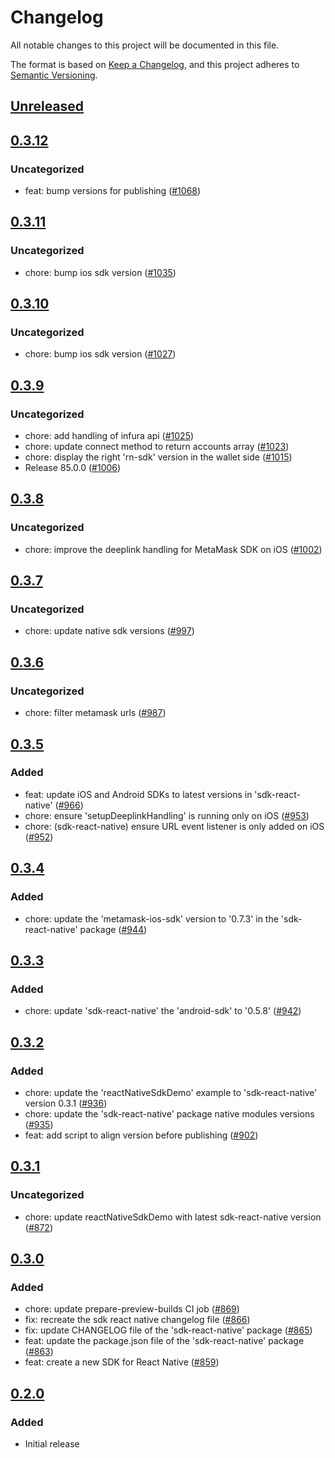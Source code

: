 # Changelog
All notable changes to this project will be documented in this file.

The format is based on [Keep a Changelog](https://keepachangelog.com/en/1.0.0/),
and this project adheres to [Semantic Versioning](https://semver.org/spec/v2.0.0.html).

## [Unreleased]

## [0.3.12]
### Uncategorized
- feat: bump versions for publishing ([#1068](https://github.com/MetaMask/metamask-sdk.git/pull/1068))

## [0.3.11]
### Uncategorized
- chore: bump ios sdk version ([#1035](https://github.com/MetaMask/metamask-sdk/pull/1035))

## [0.3.10]
### Uncategorized
- chore: bump ios sdk version ([#1027](https://github.com/MetaMask/metamask-sdk/pull/1027))

## [0.3.9]
### Uncategorized
- chore: add handling of infura api ([#1025](https://github.com/MetaMask/metamask-sdk/pull/1025))
- chore: update connect method to return accounts array ([#1023](https://github.com/MetaMask/metamask-sdk/pull/1023))
- chore: display the right 'rn-sdk' version in the wallet side ([#1015](https://github.com/MetaMask/metamask-sdk/pull/1015))
- Release 85.0.0 ([#1006](https://github.com/MetaMask/metamask-sdk/pull/1006))

## [0.3.8]
### Uncategorized
- chore: improve the deeplink handling for MetaMask SDK on iOS ([#1002](https://github.com/MetaMask/metamask-sdk/pull/1002))

## [0.3.7]
### Uncategorized
- chore: update native sdk versions ([#997](https://github.com/MetaMask/metamask-sdk/pull/997))

## [0.3.6]
### Uncategorized
- chore: filter metamask urls ([#987](https://github.com/MetaMask/metamask-sdk/pull/987))

## [0.3.5]
### Added
- feat: update iOS and Android SDKs to latest versions in 'sdk-react-native' ([#966](https://github.com/MetaMask/metamask-sdk/pull/966))
- chore: ensure 'setupDeeplinkHandling' is running only on iOS ([#953](https://github.com/MetaMask/metamask-sdk/pull/953))
- chore: (sdk-react-native) ensure URL event listener is only added on iOS  ([#952](https://github.com/MetaMask/metamask-sdk/pull/952))

## [0.3.4]
### Added
- chore: update the 'metamask-ios-sdk' version to '0.7.3' in the 'sdk-react-native' package ([#944](https://github.com/MetaMask/metamask-sdk/pull/944))

## [0.3.3]
### Added
- chore: update 'sdk-react-native' the 'android-sdk' to '0.5.8' ([#942](https://github.com/MetaMask/metamask-sdk/pull/942))

## [0.3.2]
### Added
- chore: update the 'reactNativeSdkDemo' example to 'sdk-react-native' version 0.3.1 ([#936](https://github.com/MetaMask/metamask-sdk/pull/936))
- chore: update the 'sdk-react-native' package native modules versions ([#935](https://github.com/MetaMask/metamask-sdk/pull/935))
- feat: add script to align version before publishing ([#902](https://github.com/MetaMask/metamask-sdk/pull/902))

## [0.3.1]
### Uncategorized
- chore: update reactNativeSdkDemo with latest sdk-react-native version ([#872](https://github.com/MetaMask/metamask-sdk/pull/872))

## [0.3.0]
### Added
- chore: update prepare-preview-builds CI job ([#869](https://github.com/MetaMask/metamask-sdk/pull/869))
- fix: recreate the sdk react native changelog file ([#866](https://github.com/MetaMask/metamask-sdk/pull/866))
- fix: update  CHANGELOG file of the 'sdk-react-native' package ([#865](https://github.com/MetaMask/metamask-sdk/pull/865))
- feat: update the package.json file of the 'sdk-react-native' package ([#863](https://github.com/MetaMask/metamask-sdk/pull/863))
- feat: create a new SDK for React Native ([#859](https://github.com/MetaMask/metamask-sdk/pull/859))

## [0.2.0]
### Added
- Initial release

[Unreleased]: https://github.com/MetaMask/metamask-sdk.git/compare/@metamask/sdk-react-native@0.3.12...HEAD
[0.3.12]: https://github.com/MetaMask/metamask-sdk.git/compare/@metamask/sdk-react-native@0.3.11...@metamask/sdk-react-native@0.3.12
[0.3.11]: https://github.com/MetaMask/metamask-sdk.git/compare/@metamask/sdk-react-native@0.3.10...@metamask/sdk-react-native@0.3.11
[0.3.10]: https://github.com/MetaMask/metamask-sdk.git/compare/@metamask/sdk-react-native@0.3.9...@metamask/sdk-react-native@0.3.10
[0.3.9]: https://github.com/MetaMask/metamask-sdk.git/compare/@metamask/sdk-react-native@0.3.8...@metamask/sdk-react-native@0.3.9
[0.3.8]: https://github.com/MetaMask/metamask-sdk.git/compare/@metamask/sdk-react-native@0.3.7...@metamask/sdk-react-native@0.3.8
[0.3.7]: https://github.com/MetaMask/metamask-sdk.git/compare/@metamask/sdk-react-native@0.3.6...@metamask/sdk-react-native@0.3.7
[0.3.6]: https://github.com/MetaMask/metamask-sdk.git/compare/@metamask/sdk-react-native@0.3.5...@metamask/sdk-react-native@0.3.6
[0.3.5]: https://github.com/MetaMask/metamask-sdk.git/compare/@metamask/sdk-react-native@0.3.4...@metamask/sdk-react-native@0.3.5
[0.3.4]: https://github.com/MetaMask/metamask-sdk.git/compare/@metamask/sdk-react-native@0.3.3...@metamask/sdk-react-native@0.3.4
[0.3.3]: https://github.com/MetaMask/metamask-sdk.git/compare/@metamask/sdk-react-native@0.3.2...@metamask/sdk-react-native@0.3.3
[0.3.2]: https://github.com/MetaMask/metamask-sdk.git/compare/@metamask/sdk-react-native@0.3.1...@metamask/sdk-react-native@0.3.2
[0.3.1]: https://github.com/MetaMask/metamask-sdk.git/compare/@metamask/sdk-react-native@0.3.0...@metamask/sdk-react-native@0.3.1
[0.3.0]: https://github.com/MetaMask/metamask-sdk.git/compare/@metamask/sdk-react-native@0.2.0...@metamask/sdk-react-native@0.3.0
[0.2.0]: https://github.com/MetaMask/metamask-sdk.git/releases/tag/@metamask/sdk-react-native@0.2.0
